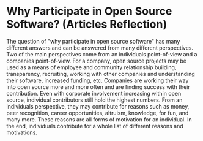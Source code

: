 # Why Participate in Open Source Software? (Articles Reflection)

The question of "why participate in open source software" has many different answers and can be answered from many different perspectives. Two of the main perspectives come from an individuals point-of-view and a companies point-of-view. For a company, open source projects may be used as a means of employee and community relationship building, transparency, recruiting, working with other companies and understanding their software, increased funding, etc. Companies are working their way into open source more and more often and are finding success with their contribution. Even with corporate involvement increasing within open source, individual contributors still hold the highest numbers. From an individuals perspective, they may contribute for reasons such as money, peer recognition, career opportunities, altruism, knowledge, for fun, and many more. These reasons are all forms of motivation for an individual. In the end, individuals contribute for a whole list of different reasons and motivations.
